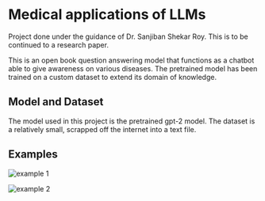 # Medical applications of LLMs

Project done under the guidance of Dr. Sanjiban Shekar Roy. This is to be continued to a research paper.

This is an open book question answering model that functions as a chatbot able to give awareness on various diseases. The pretrained model has been trained on a custom dataset to extend its domain of knowledge.

## Model and Dataset

The model used in this project is the pretrained gpt-2 model. The dataset is a relatively small, scrapped off the internet into a text file.

## Examples

![example 1](https://i.imgur.com/ORkbnxf.png)

![example 2](https://i.imgur.com/WWDqA3O.png)
